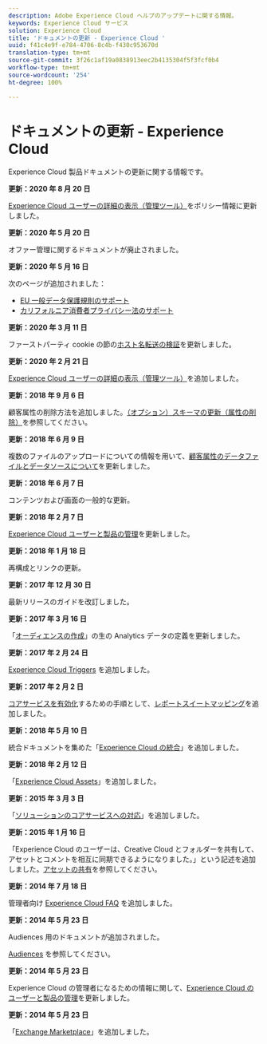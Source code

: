 ```yaml
---
description: Adobe Experience Cloud ヘルプのアップデートに関する情報。
keywords: Experience Cloud サービス
solution: Experience Cloud
title: 'ドキュメントの更新 - Experience Cloud '
uuid: f41c4e9f-e784-4706-8c4b-f430c953670d
translation-type: tm+mt
source-git-commit: 3f26c1af19a0838913eec2b4135304f5f3fcf0b4
workflow-type: tm+mt
source-wordcount: '254'
ht-degree: 100%

---
```



# ドキュメントの更新 - Experience Cloud

Experience Cloud 製品ドキュメントの更新に関する情報です。

**更新：2020 年 8 月 20 日**

[Experience Cloud ユーザーの詳細の表示（管理ツール）](admin-getting-started/admin-tool-experience-cloud.md)をポリシー情報に更新しました。

**更新：2020 年 5 月 20 日**

オファー管理に関するドキュメントが廃止されました。

**更新：2020 年 5 月 16 日**

次のページが追加されました：

* [EU 一般データ保護規則のサポート](attributes/gdpr.md)
* [カリフォルニア消費者プライバシー法のサポート](attributes/ccpa.md)

**更新：2020 年 3 月 11 日**

ファーストパーティ cookie の節の[ホスト名転送の検証](cookies/cookies-first-party.md#validate)を更新しました。

**更新：2020 年 2 月 21 日**

[Experience Cloud ユーザーの詳細の表示（管理ツール）](admin-getting-started/admin-tool-experience-cloud.md)を追加しました。

**更新：2018 年 9 月 6 日**

顧客属性の削除方法を追加しました。[（オプション）スキーマの更新（属性の削除）](attributes/t-crs-usecase.md#task_6568898BB7C44A42ABFB86532B89063C)を参照してください。

**更新：2018 年 6 月 9 日**

複数のファイルのアップロードについての情報を用いて、[顧客属性のデータファイルとデータソースについて](attributes/crs-data-file.md#concept_DE908F362DF24172BFEF48E1797DAF19)を更新しました。

**更新：2018 年 6 月 7 日**

コンテンツおよび画面の一般的な更新。

**更新：2018 年 2 月 7 日**

[Experience Cloud ユーザーと製品の管理](admin-getting-started/admin-getting-started.md#topic_3FCB4099640647E3B2411ADBFCE81909)を更新しました。

**更新：2018 年 1 月 18 日**

再構成とリンクの更新。

**更新：2017 年 12 月 30 日**

最新リリースのガイドを改訂しました。

**更新：2017 年 3 月 16 日**

「[オーディエンスの作成](audience-library/t-audience-create.md#task_37F407F58BF9459493BB8E968CDFE737)」の生の Analytics データの定義を更新しました。

**更新：2017 年 2 月 24 日**

[Experience Cloud Triggers](activation/triggers.md#concept_887B30241B3E4DB0A2553B2996E2D4FB) を追加しました。

**更新：2017 年 2 月 2 日**

[コアサービスを有効化](core-services/core-services.md#concept_07ED1D5C64234E77976E6D572E78FB9C)するための手順として、[レポートスイートマッピング](core-services/core-services.md#concept_apg_zq2_rw)を追加しました。

**更新：2018 年 5 月 10 日**

統合ドキュメントを集めた「[Experience Cloud の統合](marketing-cloud-integrations.md#concept_9E6D3E37D1E3452E8CCCFA92AF034F90)」を追加しました。

**更新：2018 年 2 月 12 日**

「[Experience Cloud Assets](experience-cloud-assets/experience-cloud-assets.md#concept_DDA5224C907D4A4F817D795DA0ED64D0)」を追加しました。

**更新：2015 年 3 月 3 日**

「[ソリューションのコアサービスへの対応](core-services/core-services.md#concept_07ED1D5C64234E77976E6D572E78FB9C)」を追加しました。

**更新：2015 年 1 月 16 日**

「Experience Cloud のユーザーは、Creative Cloud とフォルダーを共有して、アセットとコメントを相互に同期できるようになりました。」という記述を追加しました。[アセットの共有](experience-cloud-assets/creative-cloud.md#concept_3E5A34C3459047D5965F900788A9BA68)を参照してください。

**更新：2014 年 7 月 18 日**

管理者向け [Experience Cloud FAQ](admin-getting-started/faq.md#concept_13219B4E51784577B6FF78AAA203DE91) を追加しました。

**更新：2014 年 5 月 23 日**

Audiences 用のドキュメントが追加されました。

[Audiences](audience-library/audience-library.md#topic_679810123CAA4E0CA4FA3417FB0100C7) を参照してください。

**更新：2014 年 5 月 23 日**

Experience Cloud の管理者になるための情報に関して、[Experience Cloud のユーザーと製品の管理](admin-getting-started/admin-getting-started.md#topic_3FCB4099640647E3B2411ADBFCE81909)を更新しました。

**更新：2014 年 5 月 23 日**

「[Exchange Marketplace](exchange.md#concept_E07F16F070544B82B56527A845C41D59)」を追加しました。
